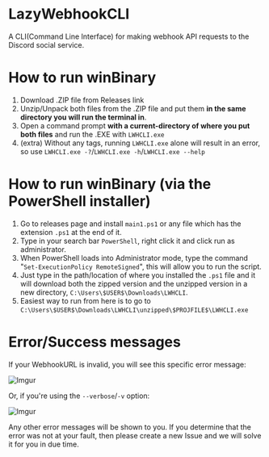 # LazyWebhookCLI
A CLI(Command Line Interface) for making webhook API requests to the Discord social service.

# How to run winBinary

1. Download .ZIP file from Releases link
2. Unzip/Unpack both files from the .ZIP file and put them **in the same directory you will run the terminal in**.
3. Open a command prompt **with a current-directory of where you put both files** and run the .EXE with ``LWHCLI.exe``
4. (extra) Without any tags, running ``LWHCLI.exe`` alone will result in an error, so use ``LWHCLI.exe -?``/``LWHCLI.exe -h``/``LWHCLI.exe --help``

# How to run winBinary (via the PowerShell installer)

1. Go to releases page and install ``main1.ps1`` or any file which has the extension ``.ps1`` at the end of it.
2. Type in your search bar ``PowerShell``, right click it and click run as administrator.
3. When PowerShell loads into Administrator mode, type the command "``Set-ExecutionPolicy RemoteSigned``", this will allow you to run the script.
4. Just type in the path/location of where you installed the ``.ps1`` file and it will download both the zipped version and the unzipped version in a new directory, ``C:\Users\$USER$\Downloads\LWHCLI``.
5. Easiest way to run from here is to go to ``C:\Users\$USER$\Downloads\LWHCLI\unzipped\$PROJFILE$\LWHCLI.exe``

# Error/Success messages

If your WebhookURL is invalid, you will see this specific error message:

![Imgur](https://i.imgur.com/8QJhjZq.png)

Or, if you're using the ``--verbose``/``-v`` option:

![Imgur](https://i.imgur.com/oTXKR9w.png)

Any other error messages will be shown to you. If you determine that the error was not at your fault, then please create a new Issue and we will solve it for you in due time.
